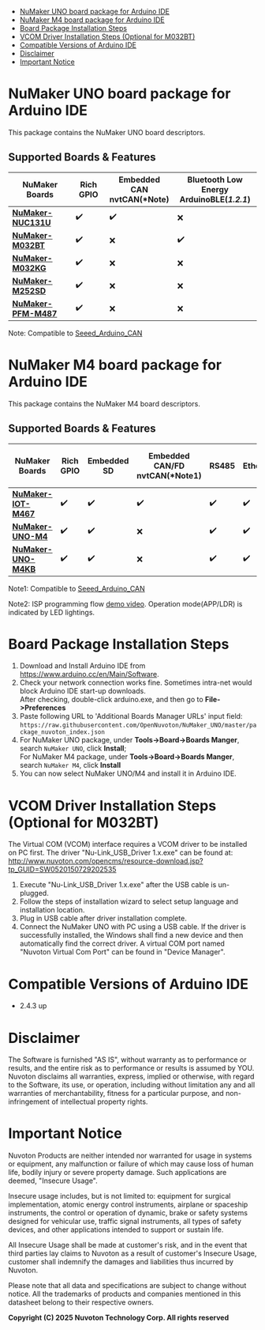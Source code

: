 - [NuMaker UNO board package for Arduino IDE](#numaker-uno-board-package-for-arduino-ide)
- [NuMaker M4 board package for Arduino IDE](#numaker-m4-board-package-for-arduino-ide)
- [Board Package Installation Steps](#board-package-installation-steps)
- [VCOM Driver Installation Steps (Optional for M032BT)](#vcom-driver-installation-steps-optional-for-m032bt)
- [Compatible Versions of Arduino IDE](#compatible-versions-of-arduino-ide)
- [Disclaimer](#disclaimer)
- [Important Notice](#important-notice)

# NuMaker UNO board package for Arduino IDE
This package contains the NuMaker UNO board descriptors.

## Supported Boards & Features

| NuMaker Boards | Rich GPIO |Embedded CAN<br>nvtCAN(*Note) |Bluetooth Low Energy<br>ArduinoBLE(***1.2.1***) |
| -------------- | ---------------- | ----------------------------------------------- |----------------------------------------------- |
| **[NuMaker-NUC131U](https://direct.nuvoton.com/en/numaker-nuc131u)**     | ✔️              | ✔️                                               | ❌                                          |
| **[NuMaker-M032BT](https://direct.nuvoton.com/en)**     | ✔️              | ❌                                               | ✔️                                           |
| **[NuMaker-M032KG](https://direct.nuvoton.com/en/numaker-m032kg)**     | ✔️              | ❌                                               | ️❌                                         |
| **[NuMaker-M252SD](https://direct.nuvoton.com/en/numaker-m252sd)**       | ✔️              | ❌                                               | ❌                                           |
| **[NuMaker-PFM-M487](https://direct.nuvoton.com/en/numaker-pfm-m487)**       | ✔️              | ❌                                               | ❌                                           |

Note: Compatible to [Seeed_Arduino_CAN](https://github.com/Seeed-Studio/Seeed_Arduino_CAN)

# NuMaker M4 board package for Arduino IDE
This package contains the NuMaker M4 board descriptors.

## Supported Boards & Features

| NuMaker Boards | Rich GPIO | Embedded SD |Embedded CAN/FD<br>nvtCAN(*Note1)  | RS485 | Ethernet | Firmware Upload<br>by ISP(*Note2) | Keyboard/Mouse |
| ------------------ | ---------------- | ------|----------------------------------------------- |------|----|----|----|
| **[NuMaker-IOT-M467](https://direct.nuvoton.com/en/numaker-iot-m467)**       | ✔️  | ✔️| ✔️| ✔️| ✔️ | ✔️ |  ❌                                            ||
| **[NuMaker-UNO-M4](https://www.nuvoton.com/products/iot-solution/arduino-compatible-platform/numaker-uno-m4/)**       |✔️ | ✔️| ❌  | ✔️| ✔️| ✔️| ❌  ||
| **[NuMaker-UNO-M4KB](https://www.nuvoton.com/products/iot-solution/arduino-compatible-platform/numaker-uno-m4/)**       |✔️ | ✔️| ❌  | ✔️| ✔️| ✔️| ✔️  ||


Note1: Compatible to [Seeed_Arduino_CAN](https://github.com/Seeed-Studio/Seeed_Arduino_CAN)

Note2: ISP programming flow [demo video](https://youtube.com/shorts/vcT7D0wLV94). Operation mode(APP/LDR) is indicated by LED lightings.


# Board Package Installation Steps
1. Download and Install Arduino IDE from https://www.arduino.cc/en/Main/Software.
2. Check your network connection works fine. Sometimes intra-net would block Arduino IDE start-up downloads. <br>
   After checking, double-click arduino.exe, and then go to **File->Preferences**
4. Paste following URL to 'Additional Boards Manager URLs' input field: 
`https://raw.githubusercontent.com/OpenNuvoton/NuMaker_UNO/master/package_nuvoton_index.json`
5. For NuMaker UNO package, under **Tools->Board->Boards Manger**, search `NuMaker UNO`, click **Install**;<br>
   For NuMaker M4 package, under **Tools->Board->Boards Manger**, search `NuMaker M4`, click **Install**
6. You can now select NuMaker UNO/M4 and install it in Arduino IDE.

# VCOM Driver Installation Steps (Optional for M032BT)
The Virtual COM (VCOM) interface requires a VCOM driver to be installed on PC first. 
The driver "Nu-Link_USB_Driver 1.x.exe" can be found at: http://www.nuvoton.com/opencms/resource-download.jsp?tp_GUID=SW0520150729202535

1. Execute "Nu-Link_USB_Driver 1.x.exe" after the USB cable is un-plugged.
2. Follow the steps of installation wizard to select setup language and installation location.
3. Plug in USB cable after driver installation complete.
4. Connect the NuMaker UNO with PC using a USB cable. If the driver is successfully installed, the Windows shall find a new device and then automatically find the correct driver. A virtual COM port named "Nuvoton Virtual Com Port" can be found in "Device Manager".

# Compatible Versions of Arduino IDE
* 2.4.3 up

# Disclaimer
The Software is furnished "AS IS", without warranty as to performance or results, and
the entire risk as to performance or results is assumed by YOU. Nuvoton disclaims all
warranties, express, implied or otherwise, with regard to the Software, its use, or
operation, including without limitation any and all warranties of merchantability, fitness
for a particular purpose, and non-infringement of intellectual property rights.

# Important Notice
Nuvoton Products are neither intended nor warranted for usage in systems or equipment,
any malfunction or failure of which may cause loss of human life, bodily injury or severe
property damage. Such applications are deemed, "Insecure Usage".

Insecure usage includes, but is not limited to: equipment for surgical implementation,
atomic energy control instruments, airplane or spaceship instruments, the control or
operation of dynamic, brake or safety systems designed for vehicular use, traffic signal
instruments, all types of safety devices, and other applications intended to support or
sustain life.

All Insecure Usage shall be made at customer's risk, and in the event that third parties
lay claims to Nuvoton as a result of customer's Insecure Usage, customer shall indemnify
the damages and liabilities thus incurred by Nuvoton.

Please note that all data and specifications are subject to change without notice. All the
trademarks of products and companies mentioned in this datasheet belong to their respective
owners.


**Copyright (C) 2025 Nuvoton Technology Corp. All rights reserved**


